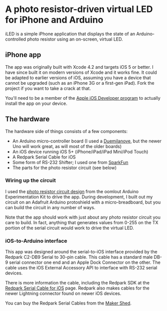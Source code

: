 A photo resistor-driven virtual LED for iPhone and Arduino
==========================================================

iLED is a simple iPhone application that displays the state of an Arduino-controlled photo resistor using an on-screen, virtual LED.

iPhone app
----------

The app was originally built with Xcode 4.2 and targets iOS 5 or better. I have since built it on modern versions of Xcode and it works fine. It could be adapted to earlier versions of iOS, assuming you have a device that cannot be upgraded (such as an iPhone 3G or a first-gen iPad). Fork the project if you want to take a crack at that.

You'll need to be a member of the [Apple iOS Developer program](http://developer.apple.com/programs/ios/) to actually install the app on your device.

The hardware
------------

The hardware side of things consists of a few components:

* An Arduino micro-controller board (I used a [Duemilanove](http://arduino.cc/en/Main/ArduinoBoardDuemilanove), but the newer Uno will work great, as will most of the older boards)
* An iOS device running iOS 5+ (iPhone/iPad/iPad Mini/iPod Touch)
* A Redpark Serial Cable for iOS
* Some form of RS-232 Shifter; I used one from [SparkFun](http://www.sparkfun.com/products/449)
* The parts for the photo resistor circuit (see below)

### Wiring up the circuit ###

I used the [photo resistor circuit design](http://oomlout.com/a/products/ardx/circ-09/) from the oomlout Arduino Experimentation Kit to drive the app. During development, I built out my circuit on an Adafruit Arduino protoshield with a micro-breadboard, but you can build the circuit in any number of ways.

Note that the app should work with just about any photo resistor circuit you care to build. In fact, anything that generates values from 0-255 on the TX portion of the serial circuit would work to drive the virtual LED. 

### iOS-to-Arduino interface ###

This app was designed around the serial-to-iOS interface provided by the Redpark C2-DB9 Serial to 30-pin cable. This cable has a standard male DB-9 serial connector one end and an Apple Dock Connector on the other. The cable uses the iOS External Accessory API to interface with RS-232 serial devices.

There is more information the cable, including the Redpark SDK at the [Redpark Serial Cable for iOS](http://redpark.com/c2db9.html) page. Redpark also makes cables for the newer Lightning connector found on newer iOS devices.

You can buy the Redpark Serial Cables from the [Maker Shed](http://redpark.com/c2db9.html).

